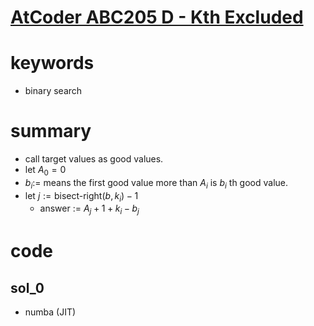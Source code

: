 # [AtCoder ABC205 D - Kth Excluded](https://atcoder.jp/contests/abc205/tasks/abc205_d)




# keywords 
- binary search



# summary 
- call target values as good values.
- let $A_0 = 0$
- $b_i :=$ means the first good value more than $A_i$ is $b_i$ th good value.
- let $j := \text{bisect-right}(b, k_i) - 1$
  - answer := $A_j + 1 + k_i - b_j$


# code 
## sol_0
- numba (JIT)
